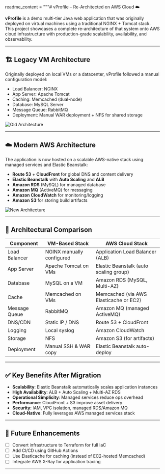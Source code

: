 readme_content = """# vProfile – Re-Architected on AWS Cloud ☁️

**vProfile** is a demo multi-tier Java web application that was originally deployed on virtual machines using a traditional NGINX + Tomcat stack. This project showcases a complete re-architecture of that system onto AWS cloud infrastructure with production-grade scalability, availability, and observability.

---

## 🏗️ Legacy VM Architecture

Originally deployed on local VMs or a datacenter, vProfile followed a manual configuration model:

- Load Balancer: NGINX
- App Server: Apache Tomcat
- Caching: Memcached (dual-node)
- Database: MySQL Server
- Message Queue: RabbitMQ
- Deployment: Manual WAR deployment + NFS for shared storage

![Old Architecture](architecture/vm-architecture.png)

---

## ☁️ Modern AWS Architecture

The application is now hosted on a scalable AWS-native stack using managed services and Elastic Beanstalk:

- **Route 53** + **CloudFront** for global DNS and content delivery
- **Elastic Beanstalk** with **Auto Scaling** and **ALB**
- **Amazon RDS** (MySQL) for managed database
- **Amazon MQ** (ActiveMQ) for messaging
- **Amazon CloudWatch** for monitoring/logging
- **Amazon S3** for storing build artifacts

![New Architecture](architecture/aws-architecture.png)

---

## 🔄 Architectural Comparison

| Component       | VM-Based Stack                  | AWS Cloud Stack                        |
|----------------|----------------------------------|----------------------------------------|
| Load Balancer  | NGINX manually configured        | Application Load Balancer (ALB)        |
| App Server     | Apache Tomcat on VMs             | Elastic Beanstalk (auto scaling group) |
| Database       | MySQL on a VM                    | Amazon RDS (MySQL, Multi-AZ)           |
| Cache          | Memcached on VMs                 | Memcached (via AWS Elasticache or EC2) |
| Message Queue  | RabbitMQ                         | Amazon MQ (managed ActiveMQ)           |
| DNS/CDN        | Static IP / DNS                  | Route 53 + CloudFront                  |
| Logging        | Local syslog                     | Amazon CloudWatch                      |
| Storage        | NFS                              | Amazon S3 (for artifacts)              |
| Deployment     | Manual SSH & WAR copy            | Elastic Beanstalk auto-deploy          |

---

## ✅ Key Benefits After Migration

- **Scalability**: Elastic Beanstalk automatically scales application instances
- **High Availability**: ALB + Auto Scaling + Multi-AZ RDS
- **Operational Simplicity**: Managed services reduce ops overhead
- **Performance**: CloudFront + S3 improve asset delivery
- **Security**: IAM, VPC isolation, managed RDS/Amazon MQ
- **Cloud-Native**: Fully leverages AWS managed services stack

---

## 🚀 Future Enhancements

- [ ] Convert infrastructure to Terraform for full IaC
- [ ] Add CI/CD using GitHub Actions
- [ ] Use Elasticache for caching (instead of EC2-hosted Memcached)
- [ ] Integrate AWS X-Ray for application tracing

---
